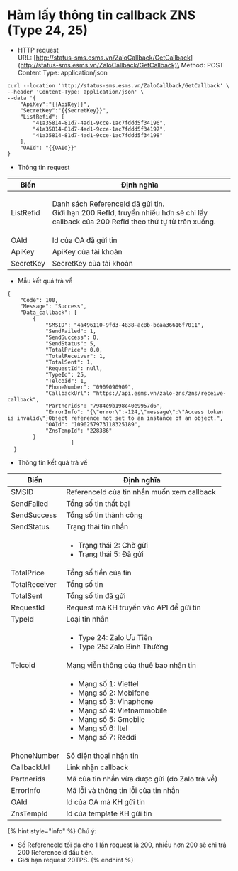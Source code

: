 # Hàm lấy thông tin callback ZNS  (Type 24, 25)

* HTTP request \
  URL: [http://status-sms.esms.vn/ZaloCallback/GetCallback](http://status-sms.esms.vn/ZaloCallback/GetCallback)\
  Method: POST\
  Content Type: application/json

```
curl --location 'http://status-sms.esms.vn/ZaloCallback/GetCallback' \
--header 'Content-Type: application/json' \
--data '{
    "ApiKey":"{{ApiKey}}",
    "SecretKey":"{{SecretKey}}",
    "ListRefid": [
        "41a35814-81d7-4ad1-9cce-1ac7fddd5f34196",
        "41a35814-81d7-4ad1-9cce-1ac7fddd5f34197",
        "41a35814-81d7-4ad1-9cce-1ac7fddd5f34198"
    ],
    "OAId": "{{OAId}}"
}
```

* Thông tin request

| Biến      | Định nghĩa                                                                                                                                    |
| --------- | --------------------------------------------------------------------------------------------------------------------------------------------- |
| ListRefid | <p>Danh sách ReferenceId đã gửi tin.<br>Giới hạn 200 RefId, truyền nhiều hơn sẽ chỉ lấy callback của 200 RefId theo thứ tự từ trên xuống.</p> |
| OAId      | Id của OA đã gửi tin                                                                                                                          |
| ApiKey    | ApiKey của tài khoản                                                                                                                          |
| SecretKey | SecretKey của tài khoản                                                                                                                       |

* Mẫu kết quả trả về

```
{
    "Code": 100,
    "Message": "Success",
    "Data_callback": [
        {
            "SMSID": "4a496110-9fd3-4838-ac8b-bcaa36616f7011",
            "SendFailed": 1,
            "SendSuccess": 0,
            "SendStatus": 5,
            "TotalPrice": 0.0,
            "TotalReceiver": 1,
            "TotalSent": 1,
            "RequestId": null,
            "TypeId": 25,
            "Telcoid": 1,
            "PhoneNumber": "0909090909",
            "CallbackUrl": "https://api.esms.vn/zalo-zns/zns/receive-callback",
            "Partnerids": "7984e9b198c40e9957d6",
            "ErrorInfo": "{\"error\":-124,\"message\":\"Access token is invalid\"}Object reference not set to an instance of an object.",
            "OAId": "1090257973118325189",
            "ZnsTempId": "228386"
        } 
                    ]
  } 
```

* Thông tin kết quả trả về&#x20;

| Biến          | Định nghĩa                                                                                                                                                                                                 |
| ------------- | ---------------------------------------------------------------------------------------------------------------------------------------------------------------------------------------------------------- |
| SMSID         | ReferenceId của tin nhắn muốn xem callback                                                                                                                                                                 |
| SendFailed    | Tổng số tin thất bại                                                                                                                                                                                       |
| SendSuccess   | Tổng số tin thành công                                                                                                                                                                                     |
| SendStatus    | Trạng thái tin nhắn                                                                                                                                                                                        |
|               | <ul><li>Trạng thái 2: Chờ gửi </li><li>Trạng thái 5: Đã gửi </li></ul>                                                                                                                                     |
| TotalPrice    | Tổng số tiền của tin                                                                                                                                                                                       |
| TotalReceiver | Tổng số tin                                                                                                                                                                                                |
| TotalSent     | Tổng số tin đã gửi                                                                                                                                                                                         |
| RequestId     | Request mà KH truyền vào API để gửi tin                                                                                                                                                                    |
| TypeId        | Loại tin nhắn                                                                                                                                                                                              |
|               | <ul><li>Type 24: Zalo Ưu Tiên</li><li>Type 25: Zalo Bình Thường</li></ul>                                                                                                                                  |
| Telcoid       | Mạng viễn thông của thuê bao nhận tin                                                                                                                                                                      |
|               | <ul><li>Mạng số 1: Viettel</li><li>Mạng số 2: Mobifone</li><li>Mạng số 3: Vinaphone</li><li>Mạng số 4: Vietnammobile</li><li>Mạng số 5: Gmobile</li><li>Mạng số 6: Itel</li><li>Mạng số 7: Reddi</li></ul> |
| PhoneNumber   | Số điện thoại nhận tin                                                                                                                                                                                     |
| CallbackUrl   | Link nhận callback                                                                                                                                                                                         |
| Partnerids    | Mã của tin nhắn vừa được gửi (do Zalo trả về)                                                                                                                                                              |
| ErrorInfo     | Mã lỗi và thông tin lỗi của tin nhắn                                                                                                                                                                       |
| OAId          | Id của OA mà KH gửi tin                                                                                                                                                                                    |
| ZnsTempId     | Id của template KH gửi tin                                                                                                                                                                                 |

{% hint style="info" %}
Chú ý:

* Số ReferenceId tối đa cho 1 lần request là 200, nhiều hơn 200 sẽ chỉ trả 200 ReferenceId đầu tiên.
* Giới hạn request 20TPS.
{% endhint %}

